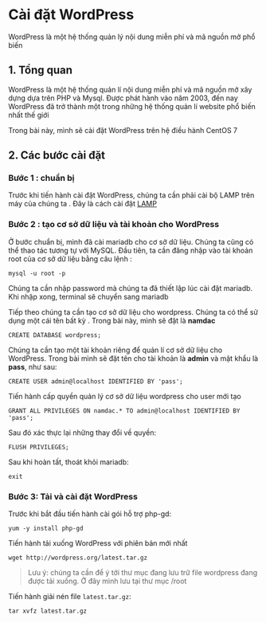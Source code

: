 # Cài đặt WordPress
WordPress là một hệ thống quản lý nội dung miễn phí và mã nguồn mở phổ biến

## 1. Tổng quan
WordPress là một hệ thống quản lí nội dung miễn phí và mã nguồn mở xây dựng dựa trên PHP và Mysql. Được phát hành vào năm 2003, đến nay WordPress đã trở thành một trong những hệ thống quản lí website phổ biến nhất thế giới

Trong bài này, mình sẽ cài đặt WordPress trên hệ điều hành CentOS 7

## 2. Các bước cài đặt
### Bước 1 : chuẩn bị
Trước khi tiến hành cài đặt WordPress, chúng ta cần phải cài bộ LAMP trên máy của chúng ta . Đây là cách cài đặt [LAMP](https://github.com/namdachb/linux/blob/master/Wordpress/LAMP.md)

### Bước 2 : tạo cơ sở dữ liệu và tài khoản cho WordPress
Ở bước chuẩn bị, mình đã cài mariadb cho cơ sở dữ liệu. Chúng ta cũng có thể thao tác tương tự với MySQL. Đầu tiên, ta cần đăng nhập vào tài khoản root của cơ sở dữ liệu bằng câu lệnh :

 `mysql -u root -p`

Chúng ta cần nhập password mà chúng ta đã thiết lập lúc cài đặt mariadb. Khi nhập xong, terminal sẽ chuyển sang mariadb

Tiếp theo chúng ta cần tạo cơ sở dữ liệu cho wordpress. Chúng ta có thể sử dụng một cái tên bất kỳ . Trong bài này, mình sẽ đặt là **namdac**

 `CREATE DATABASE wordpress;`

Chúng ta cần tạo một tài khoản riêng để quản lí cơ sở dữ liệu cho WordPress. Trong bài mình sẽ đặt tên  cho tài khoản là **admin** và mật khẩu là **pass**, như sau:
 
 `CREATE USER admin@localhost IDENTIFIED BY 'pass';`

Tiến hành cấp quyền quản lý cơ sở dữ liệu wordpress cho user mới tạo 

 `GRANT ALL PRIVILEGES ON namdac.* TO admin@localhost IDENTIFIED BY 'pass';`

Sau đó xác thực lại những thay đổi về quyền:

 `FLUSH PRIVILEGES;`

Sau khi hoàn tất, thoát khỏi mariadb:
 
 `exit`

### Bước 3: Tải và cài đặt WordPress
Trước khi bắt đầu tiến hành cài gói hỗ trợ php-gd:
 
 `yum -y install php-gd`

Tiến hành tải xuống WordPress với phiên bản mới nhất

 `wget http://wordpress.org/latest.tar.gz`

 > Lưu ý: chúng ta cần để ý tới thư mục đang lưu trữ file wordpress đang được tải xuống. Ở đây mình lưu tại thư mục /root

Tiến hành giải nén file `latest.tar.gz`:

 `tar xvfz latest.tar.gz`

 